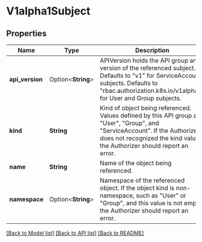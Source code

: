 # V1alpha1Subject

## Properties

Name | Type | Description | Notes
------------ | ------------- | ------------- | -------------
**api_version** | Option<**String**> | APIVersion holds the API group and version of the referenced subject. Defaults to \"v1\" for ServiceAccount subjects. Defaults to \"rbac.authorization.k8s.io/v1alpha1\" for User and Group subjects. | [optional]
**kind** | **String** | Kind of object being referenced. Values defined by this API group are \"User\", \"Group\", and \"ServiceAccount\". If the Authorizer does not recognized the kind value, the Authorizer should report an error. | 
**name** | **String** | Name of the object being referenced. | 
**namespace** | Option<**String**> | Namespace of the referenced object.  If the object kind is non-namespace, such as \"User\" or \"Group\", and this value is not empty the Authorizer should report an error. | [optional]

[[Back to Model list]](../README.md#documentation-for-models) [[Back to API list]](../README.md#documentation-for-api-endpoints) [[Back to README]](../README.md)


